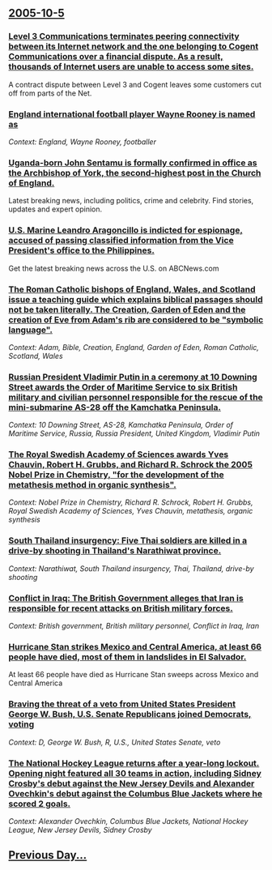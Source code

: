 ## [2005-10-5](/news/2005/10/5/index.md)

### [ Level 3 Communications terminates peering connectivity between its Internet network and the one belonging to Cogent Communications over a financial dispute. As a result, thousands of Internet users are unable to access some sites. ](/news/2005/10/5/level-3-communications-terminates-peering-connectivity-between-its-internet-network-and-the-one-belonging-to-cogent-communications-over-a-f.md)
A contract dispute between Level 3 and Cogent leaves some customers cut off from parts of the Net.

### [ England international football player Wayne Rooney is named as ](/news/2005/10/5/england-international-football-player-wayne-rooney-is-named-as.md)
_Context: England, Wayne Rooney, footballer_

### [ Uganda-born John Sentamu is formally confirmed in office as the Archbishop of York, the second-highest post in the Church of England. ](/news/2005/10/5/uganda-born-john-sentamu-is-formally-confirmed-in-office-as-the-archbishop-of-york-the-second-highest-post-in-the-church-of-england.md)
Latest breaking news, including politics, crime and celebrity. Find stories, updates and expert opinion.

### [ U.S. Marine Leandro Aragoncillo is indicted for espionage, accused of passing classified information from the Vice President's office to the Philippines. ](/news/2005/10/5/u-s-marine-leandro-aragoncillo-is-indicted-for-espionage-accused-of-passing-classified-information-from-the-vice-president-s-office-to-th.md)
Get the latest breaking news across the U.S. on ABCNews.com

### [ The Roman Catholic bishops of England, Wales, and Scotland issue a teaching guide which explains biblical passages should not be taken literally. The Creation, Garden of Eden  and the creation of Eve from Adam's rib are considered to be "symbolic language". ](/news/2005/10/5/the-roman-catholic-bishops-of-england-wales-and-scotland-issue-a-teaching-guide-which-explains-biblical-passages-should-not-be-taken-lite.md)
_Context: Adam, Bible, Creation, England, Garden of Eden, Roman Catholic, Scotland, Wales_

### [ Russian President Vladimir Putin in a ceremony at 10 Downing Street awards the Order of Maritime Service to six British military and civilian personnel responsible for the rescue of the mini-submarine AS-28 off the Kamchatka Peninsula. ](/news/2005/10/5/russian-president-vladimir-putin-in-a-ceremony-at-10-downing-street-awards-the-order-of-maritime-service-to-six-british-military-and-civili.md)
_Context: 10 Downing Street, AS-28, Kamchatka Peninsula, Order of Maritime Service, Russia, Russia President, United Kingdom, Vladimir Putin_

### [ The Royal Swedish Academy of Sciences awards Yves Chauvin, Robert H. Grubbs, and Richard R. Schrock the 2005 Nobel Prize in Chemistry, "for the development of the metathesis method in organic synthesis". ](/news/2005/10/5/the-royal-swedish-academy-of-sciences-awards-yves-chauvin-robert-h-grubbs-and-richard-r-schrock-the-2005-nobel-prize-in-chemistry-for.md)
_Context: Nobel Prize in Chemistry, Richard R. Schrock, Robert H. Grubbs, Royal Swedish Academy of Sciences, Yves Chauvin, metathesis, organic synthesis_

### [ South Thailand insurgency: Five Thai soldiers are killed in a drive-by shooting in Thailand's Narathiwat province. ](/news/2005/10/5/south-thailand-insurgency-five-thai-soldiers-are-killed-in-a-drive-by-shooting-in-thailand-s-narathiwat-province.md)
_Context: Narathiwat, South Thailand insurgency, Thai, Thailand, drive-by shooting_

### [ Conflict in Iraq: The British Government alleges that Iran is responsible for recent attacks on British military forces. ](/news/2005/10/5/conflict-in-iraq-the-british-government-alleges-that-iran-is-responsible-for-recent-attacks-on-british-military-forces.md)
_Context: British government, British military personnel, Conflict in Iraq, Iran_

### [ Hurricane Stan strikes Mexico and Central America, at least 66 people have died, most of them in landslides in El Salvador. ](/news/2005/10/5/hurricane-stan-strikes-mexico-and-central-america-at-least-66-people-have-died-most-of-them-in-landslides-in-el-salvador.md)
At least 66 people have died as Hurricane Stan sweeps across Mexico and Central America

### [ Braving the threat of a veto from United States President George W. Bush, U.S. Senate Republicans joined Democrats, voting ](/news/2005/10/5/braving-the-threat-of-a-veto-from-united-states-president-george-w-bush-u-s-senate-republicans-joined-democrats-voting.md)
_Context: D, George W. Bush, R, U.S., United States Senate, veto_

### [ The National Hockey League returns after a year-long lockout.  Opening night featured all 30 teams in action, including Sidney Crosby's debut against the New Jersey Devils and Alexander Ovechkin's debut against the Columbus Blue Jackets where he scored 2 goals.](/news/2005/10/5/the-national-hockey-league-returns-after-a-year-long-lockout-opening-night-featured-all-30-teams-in-action-including-sidney-crosby-s-deb.md)
_Context: Alexander Ovechkin, Columbus Blue Jackets, National Hockey League, New Jersey Devils, Sidney Crosby_

## [Previous Day...](/news/2005/10/4/index.md)

